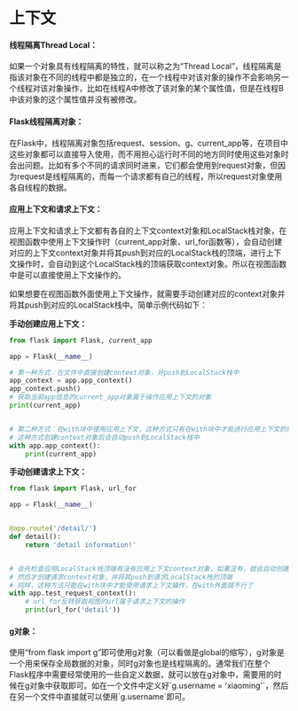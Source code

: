 # 上下文

#### 线程隔离Thread Local：

如果一个对象具有线程隔离的特性，就可以称之为“Thread Local”，线程隔离是指该对象在不同的线程中都是独立的，在一个线程中对该对象的操作不会影响另一个线程对该对象操作，比如在线程A中修改了该对象的某个属性值，但是在线程B中该对象的这个属性值并没有被修改。



#### Flask线程隔离对象：

在Flask中，线程隔离对象包括request、session、g、current\_app等，在项目中这些对象都可以直接导入使用，而不用担心运行时不同的地方同时使用这些对象时会出问题。比如有多个不同的请求同时进来，它们都会使用到request对象，但因为request是线程隔离的，而每一个请求都有自己的线程，所以request对象使用各自线程的数据。



#### 应用上下文和请求上下文：

应用上下文和请求上下文都有各自的上下文context对象和LocalStack栈对象，在视图函数中使用上下文操作时（current\_app对象、url\_for函数等），会自动创建对应的上下文context对象并将其push到对应的LocalStack栈的顶端，进行上下文操作时，会自动到这个LocalStack栈的顶端获取context对象。所以在视图函数中是可以直接使用上下文操作的。



如果想要在视图函数外面使用上下文操作，就需要手动创建对应的context对象并将其push到对应的LocalStack栈中。简单示例代码如下：

**手动创建应用上下文：**

```py
from flask import Flask, current_app

app = Flask(__name__)

# 第一种方式：在文件中直接创建context对象，并push到LocalStack栈中
app_context = app.app_context()
app_context.push()
# 获取当前app信息的current_app对象属于操作应用上下文的对象
print(current_app)


# 第二种方式：在with块中使用应用上下文，这种方式只有在with块中才能进行应用上下文的操作，在with外面就不行了
# 这种方式创建context对象后会自动push到LocalStack栈中
with app.app_context():
    print(current_app)
```

**手动创建请求上下文：**

```py
from flask import Flask, url_for

app = Flask(__name__)


@app.route('/detail/')
def detail():
    return 'detail information!'


# 会先检查应用LocalStack栈顶端有没有应用上下文context对象，如果没有，就会自动创建应用上下文context对象并将其push到应用LocalStack栈顶端
# 然后才创建请求context对象，并将其push到请求LocalStack栈的顶端
# 同样，这种方法只能在with块中才能使用请求上下文操作，在with外面就不行了
with app.test_request_context():
    # url_for反转获取视图的url属于请求上下文的操作
    print(url_for('detail'))
```

#### g对象：

使用“from flask import g”即可使用g对象（可以看做是global的缩写），g对象是一个用来保存全局数据的对象，同时g对象也是线程隔离的。通常我们在整个Flask程序中需要经常使用的一些自定义数据，就可以放在g对象中，需要用的时候在g对象中获取即可。如在一个文件中定义好\`g.username = 'xiaoming'\`，然后在另一个文件中直接就可以使用\`g.username\`即可。




